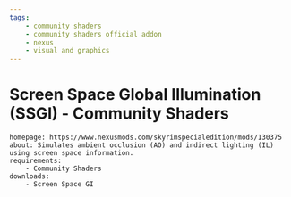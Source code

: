 ```yaml
---
tags:
    - community shaders
    - community shaders official addon
    - nexus
    - visual and graphics
---
```


# Screen Space Global Illumination (SSGI) - Community Shaders

```project_info
homepage: https://www.nexusmods.com/skyrimspecialedition/mods/130375
about: Simulates ambient occlusion (AO) and indirect lighting (IL) using screen space information.
requirements:
    - Community Shaders
downloads:
    - Screen Space GI
```
